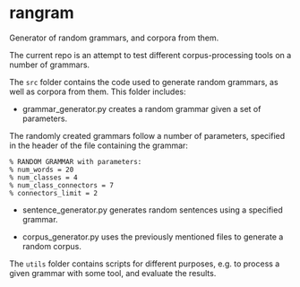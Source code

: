 # rangram
Generator of random grammars, and corpora from them.

The current repo is an attempt to test different corpus-processing tools on a number of grammars.

The `src` folder contains the code used to generate random grammars, as well as corpora from them.
This folder includes:

+ grammar_generator.py creates a random grammar given a set of parameters.

The randomly created grammars follow a number of parameters,
specified in the header of the file containing the grammar:
```
% RANDOM GRAMMAR with parameters:
% num_words = 20
% num_classes = 4
% num_class_connectors = 7
% connectors_limit = 2
```

+ sentence_generator.py generates random sentences using a specified grammar.

+ corpus_generator.py uses the previously mentioned files to generate a random corpus.

The `utils` folder contains scripts for different purposes, e.g. to process a given grammar with some tool, and evaluate the results.
